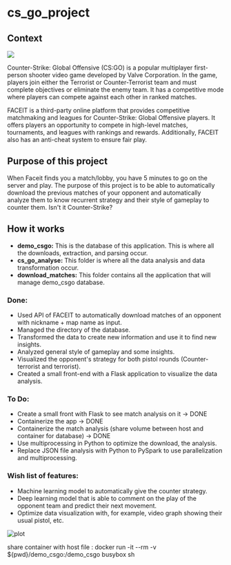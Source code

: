 <h1>cs_go_project</h1>

<h2>Context</h2>
<img src=https://encrypted-tbn0.gstatic.com/images?q=tbn:ANd9GcQRhL-0BS-8I-UMKqUWSYJKuuMJ4_oB6uDL9Wyv6yQ&s>
<p>Counter-Strike: Global Offensive (CS:GO) is a popular multiplayer first-person shooter video game developed by Valve Corporation. In the game, players join either the Terrorist or Counter-Terrorist team and must complete objectives or eliminate the enemy team. It has a competitive mode where players can compete against each other in ranked matches.</p>

<p>FACEIT is a third-party online platform that provides competitive matchmaking and leagues for Counter-Strike: Global Offensive players. It offers players an opportunity to compete in high-level matches, tournaments, and leagues with rankings and rewards. Additionally, FACEIT also has an anti-cheat system to ensure fair play.</p>

<h2>Purpose of this project</h2>

<p>When Faceit finds you a match/lobby, you have 5 minutes to go on the server and play. The purpose of this project is to be able to automatically download the previous matches of your opponent and automatically analyze them to know recurrent strategy and their style of gameplay to counter them. Isn't it Counter-Strike?</p>

<h2>How it works</h2>

<ul>
  <li><strong>demo_csgo:</strong> This is the database of this application. This is where all the downloads, extraction, and parsing occur.</li>
  <li><strong>cs_go_analyse:</strong> This folder is where all the data analysis and data transformation occur.</li>
  <li><strong>download_matches:</strong> This folder contains all the application that will manage demo_csgo database.</li>
</ul>

<h3>Done:</h3>

<ul>
  <li>Used API of FACEIT to automatically download matches of an opponent with nickname + map name as input.</li>
  <li>Managed the directory of the database.</li>
  <li>Transformed the data to create new information and use it to find new insights.</li>
  <li>Analyzed general style of gameplay and some insights.</li>
  <li>Visualized the opponent's strategy for both pistol rounds (Counter-terrorist and terrorist).</li>
  <li>Created a small front-end with a Flask application to visualize the data analysis.</li>
</ul>

<h3>To Do:</h3>

<ul>
  <li>Create a small front with Flask to see match analysis on it -> DONE</li>
  <li>Containerize the app -> DONE </li>
  <li>Containerize the match analysis (share volume between host and container for database) -> DONE</li>
  <li>Use multiprocessing in Python to optimize the download, the analysis.</li>
  <li>Replace JSON file analysis with Python to PySpark to use parallelization and multiprocessing.</li>
</ul>

<h3>Wish list of features:</h3>

<ul>
  <li>Machine learning model to automatically give the counter strategy.</li>
  <li>Deep learning model that is able to comment on the play of the opponent team and predict their next movement.</li>
  <li>Optimize data visualization with, for example, video graph showing their usual pistol, etc.</li>
</ul>

![plot](C:/Users/tlejoux/Downloads/position.png)
  
share container with host file : docker run -it --rm -v ${pwd}/demo_csgo:/demo_csgo busybox sh